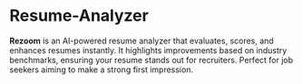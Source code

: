 # Resume-Analyzer
**Rezoom** is an AI-powered resume analyzer that evaluates, scores, and enhances resumes instantly. It highlights improvements based on industry benchmarks, ensuring your resume stands out for recruiters. Perfect for job seekers aiming to make a strong first impression.
